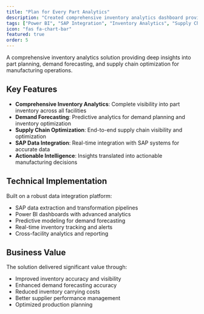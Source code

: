 ```yaml
---
title: "Plan for Every Part Analytics"
description: "Created comprehensive inventory analytics dashboard providing insights into part planning, demand forecasting, and supply chain optimization for CAT Thiruvallur Facility. Integrated SAP data with Power BI for actionable manufacturing intelligence across the facility's operations."
tags: ["Power BI", "SAP Integration", "Inventory Analytics", "Supply Chain"]
icon: "fas fa-chart-bar"
featured: true
order: 5
---
```


A comprehensive inventory analytics solution providing deep insights into part planning, demand forecasting, and supply chain optimization for manufacturing operations.

## Key Features

- **Comprehensive Inventory Analytics**: Complete visibility into part inventory across all facilities
- **Demand Forecasting**: Predictive analytics for demand planning and inventory optimization
- **Supply Chain Optimization**: End-to-end supply chain visibility and optimization
- **SAP Data Integration**: Real-time integration with SAP systems for accurate data
- **Actionable Intelligence**: Insights translated into actionable manufacturing decisions

## Technical Implementation

Built on a robust data integration platform:

- SAP data extraction and transformation pipelines
- Power BI dashboards with advanced analytics
- Predictive modeling for demand forecasting
- Real-time inventory tracking and alerts
- Cross-facility analytics and reporting

## Business Value

The solution delivered significant value through:

- Improved inventory accuracy and visibility
- Enhanced demand forecasting accuracy
- Reduced inventory carrying costs
- Better supplier performance management
- Optimized production planning
